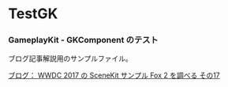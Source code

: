 # TestGK

### GameplayKit - GKComponent のテスト

ブログ記事解説用のサンプルファイル。

[ブログ： WWDC 2017 の SceneKit サンプル Fox 2 を調べる その17](http://appleengine.hatenablog.com/entry/2018/05/28/181615)